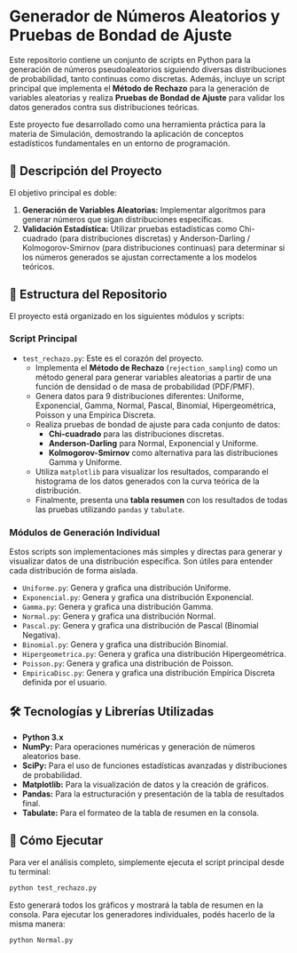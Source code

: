 # Generador de Números Aleatorios y Pruebas de Bondad de Ajuste

Este repositorio contiene un conjunto de scripts en Python para la generación de números pseudoaleatorios siguiendo diversas distribuciones de probabilidad, tanto continuas como discretas. Además, incluye un script principal que implementa el **Método de Rechazo** para la generación de variables aleatorias y realiza **Pruebas de Bondad de Ajuste** para validar los datos generados contra sus distribuciones teóricas.

Este proyecto fue desarrollado como una herramienta práctica para la materia de Simulación, demostrando la aplicación de conceptos estadísticos fundamentales en un entorno de programación.

## 📜 Descripción del Proyecto

El objetivo principal es doble:

1.  **Generación de Variables Aleatorias:** Implementar algoritmos para generar números que sigan distribuciones específicas.
2.  **Validación Estadística:** Utilizar pruebas estadísticas como Chi-cuadrado (para distribuciones discretas) y Anderson-Darling / Kolmogorov-Smirnov (para distribuciones continuas) para determinar si los números generados se ajustan correctamente a los modelos teóricos.

## 📂 Estructura del Repositorio

El proyecto está organizado en los siguientes módulos y scripts:

### Script Principal

* `test_rechazo.py`: Este es el corazón del proyecto.
    * Implementa el **Método de Rechazo** (`rejection_sampling`) como un método general para generar variables aleatorias a partir de una función de densidad o de masa de probabilidad (PDF/PMF).
    * Genera datos para 9 distribuciones diferentes: Uniforme, Exponencial, Gamma, Normal, Pascal, Binomial, Hipergeométrica, Poisson y una Empírica Discreta.
    * Realiza pruebas de bondad de ajuste para cada conjunto de datos:
        * **Chi-cuadrado** para las distribuciones discretas.
        * **Anderson-Darling** para Normal, Exponencial y Uniforme.
        * **Kolmogorov-Smirnov** como alternativa para las distribuciones Gamma y Uniforme.
    * Utiliza `matplotlib` para visualizar los resultados, comparando el histograma de los datos generados con la curva teórica de la distribución.
    * Finalmente, presenta una **tabla resumen** con los resultados de todas las pruebas utilizando `pandas` y `tabulate`.

### Módulos de Generación Individual

Estos scripts son implementaciones más simples y directas para generar y visualizar datos de una distribución específica. Son útiles para entender cada distribución de forma aislada.

* `Uniforme.py`: Genera y grafica una distribución Uniforme.
* `Exponencial.py`: Genera y grafica una distribución Exponencial.
* `Gamma.py`: Genera y grafica una distribución Gamma.
* `Normal.py`: Genera y grafica una distribución Normal.
* `Pascal.py`: Genera y grafica una distribución de Pascal (Binomial Negativa).
* `Binomial.py`: Genera y grafica una distribución Binomial.
* `Hipergeometrica.py`: Genera y grafica una distribución Hipergeométrica.
* `Poisson.py`: Genera y grafica una distribución de Poisson.
* `EmpiricaDisc.py`: Genera y grafica una distribución Empírica Discreta definida por el usuario.

## 🛠️ Tecnologías y Librerías Utilizadas

* **Python 3.x**
* **NumPy:** Para operaciones numéricas y generación de números aleatorios base.
* **SciPy:** Para el uso de funciones estadísticas avanzadas y distribuciones de probabilidad.
* **Matplotlib:** Para la visualización de datos y la creación de gráficos.
* **Pandas:** Para la estructuración y presentación de la tabla de resultados final.
* **Tabulate:** Para el formateo de la tabla de resumen en la consola.

## 🚀 Cómo Ejecutar

Para ver el análisis completo, simplemente ejecuta el script principal desde tu terminal:

```bash
python test_rechazo.py
```

Esto generará todos los gráficos y mostrará la tabla de resumen en la consola. Para ejecutar los generadores individuales, podés hacerlo de la misma manera:

```bash
python Normal.py
```
